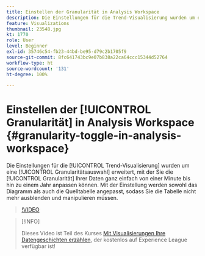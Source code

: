 ```yaml
---
title: Einstellen der Granularität in Analysis Workspace
description: Die Einstellungen für die Trend-Visualisierung wurden um eine Granularitätsauswahl erweitert, mit der Sie die Granularität Ihrer Daten ganz einfach von einer Minute bis hin zu einem Jahr anpassen können. Mit der Einstellung werden sowohl das Diagramm als auch die Quelltabelle angepasst, sodass Sie die Tabelle nicht mehr ausblenden und manipulieren müssen.
feature: Visualizations
thumbnail: 23548.jpg
kt: 1770
role: User
level: Beginner
exl-id: 35746c54-fb23-44bd-be95-d79c2b1705f9
source-git-commit: 8fc641743bc9e07b838a22ca64ccc15344d52764
workflow-type: ht
source-wordcount: '131'
ht-degree: 100%

---
```


# Einstellen der [!UICONTROL Granularität] in Analysis Workspace {#granularity-toggle-in-analysis-workspace}

Die Einstellungen für die [!UICONTROL Trend-Visualisierung] wurden um eine [!UICONTROL Granularitätsauswahl] erweitert, mit der Sie die [!UICONTROL Granularität] Ihrer Daten ganz einfach von einer Minute bis hin zu einem Jahr anpassen können. Mit der Einstellung werden sowohl das Diagramm als auch die Quelltabelle angepasst, sodass Sie die Tabelle nicht mehr ausblenden und manipulieren müssen.

>[!VIDEO](https://video.tv.adobe.com/v/23548/?quality=12&learn=on)

>[!INFO]
>
> Dieses Video ist Teil des Kurses [Mit Visualisierungen Ihre Datengeschichten erzählen](https://experienceleague.adobe.com/?recommended=Analytics-U-1-2021.1.visualizations&amp;lang=de), der kostenlos auf Experience League verfügbar ist!
